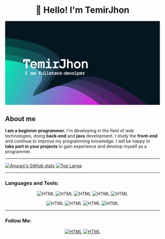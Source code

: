 <h1 align="center">👋 Hello! I'm TemirJhon </h1>

![Header](https://github.com/TemirJohn/TemirJohn/blob/main/z13.png)


## About me
**I am a beginner programmer.** I'm developing in the field of web technologies, doing **back-end** and **java** development. I study the **front-end** and continue to improve my programming knowledge. I will be happy to **take part in your projects** to gain experience and develop myself as a programmer.

___

[![Anurag's GitHub stats](https://github-readme-stats.vercel.app/api?username=TemirJohn)](https://github.com/anuraghazra/github-readme-stats) [![Top Langs](https://github-readme-stats.vercel.app/api/top-langs/?username=TemirJohn&layout=compact&langs_count=8&theme=dark&card_width=295)](https://github.com/anuraghazra/github-readme-stats)

___

### **Languages and Tools:**
<div align="center">

![HTML](https://img.shields.io/badge/-Java-070404?style=for-the-badge&logo=Java)
![HTML](https://img.shields.io/badge/-HTML-070404?style=for-the-badge&logo=HTML5)
![HTML](https://img.shields.io/badge/-CSS-070404?style=for-the-badge&logo=css3&logoColor=2965f1)
![HTML](https://img.shields.io/badge/-JS-070404?style=for-the-badge&logo=javascript)
![HTML](https://img.shields.io/badge/-Spring-070404?style=for-the-badge&logo=Spring)

![HTML](https://img.shields.io/badge/-Postgres-070404?style=for-the-badge&logo=postgresql)
![HTML](https://img.shields.io/badge/-Mysql-070404?style=for-the-badge&logo=mysql)
![HTML](https://img.shields.io/badge/-mongodb-070404?style=for-the-badge&logo=mongodb)
![HTML](https://img.shields.io/badge/-Docker-070404?style=for-the-badge&logo=Docker)

</div>

---

### Follow Me:
<div align="center">
 
[![HTML](https://img.shields.io/badge/-telegram-070404?style=for-the-badge&logo=telegram&logoColor=3772a2)](https://t.me/TemirJhon)
[![HTML](https://img.shields.io/badge/-whatsapp-070404?style=for-the-badge&logo=whatsapp&logoColor=3772a2)](https://wa.me/87718412614)




</div>

<!--
**TemirJohn/TemirJohn** is a ✨ _special_ ✨ repository because its `README.md` (this file) appears on your GitHub profile.




Here are some ideas to get you started:

- 🔭 I’m currently working on ...
- 🌱 I’m currently learning ...
- 👯 I’m looking to collaborate on ...
- 🤔 I’m looking for help with ...
- 💬 Ask me about ...
- 📫 How to reach me: ...
- 😄 Pronouns: ...
- ⚡ Fun fact: ...
-->
